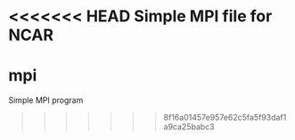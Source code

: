 <<<<<<< HEAD
Simple MPI file for NCAR
=======
# mpi
Simple MPI program
>>>>>>> 8f16a01457e957e62c5fa5f93daf1a9ca25babc3
